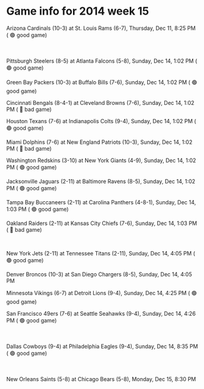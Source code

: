 # Game info for 2014 week 15

Arizona Cardinals (10-3) at St. Louis Rams (6-7), Thursday, Dec 11, 8:25 PM (	:green_circle: good game)


<br/>

Pittsburgh Steelers (8-5) at Atlanta Falcons (5-8), Sunday, Dec 14, 1:02 PM (	:green_circle: good game)

Green Bay Packers (10-3) at Buffalo Bills (7-6), Sunday, Dec 14, 1:02 PM (	:green_circle: good game)

Cincinnati Bengals (8-4-1) at Cleveland Browns (7-6), Sunday, Dec 14, 1:02 PM (	:red_circle: bad game)

Houston Texans (7-6) at Indianapolis Colts (9-4), Sunday, Dec 14, 1:02 PM (	:green_circle: good game)

Miami Dolphins (7-6) at New England Patriots (10-3), Sunday, Dec 14, 1:02 PM (	:red_circle: bad game)

Washington Redskins (3-10) at New York Giants (4-9), Sunday, Dec 14, 1:02 PM (	:green_circle: good game)

Jacksonville Jaguars (2-11) at Baltimore Ravens (8-5), Sunday, Dec 14, 1:02 PM (	:green_circle: good game)

Tampa Bay Buccaneers (2-11) at Carolina Panthers (4-8-1), Sunday, Dec 14, 1:03 PM (	:green_circle: good game)

Oakland Raiders (2-11) at Kansas City Chiefs (7-6), Sunday, Dec 14, 1:03 PM (	:red_circle: bad game)


<br/>

New York Jets (2-11) at Tennessee Titans (2-11), Sunday, Dec 14, 4:05 PM (	:green_circle: good game)

Denver Broncos (10-3) at San Diego Chargers (8-5), Sunday, Dec 14, 4:05 PM

Minnesota Vikings (6-7) at Detroit Lions (9-4), Sunday, Dec 14, 4:25 PM (	:green_circle: good game)

San Francisco 49ers (7-6) at Seattle Seahawks (9-4), Sunday, Dec 14, 4:26 PM (	:green_circle: good game)


<br/>

Dallas Cowboys (9-4) at Philadelphia Eagles (9-4), Sunday, Dec 14, 8:35 PM (	:green_circle: good game)


<br/>

New Orleans Saints (5-8) at Chicago Bears (5-8), Monday, Dec 15, 8:30 PM

